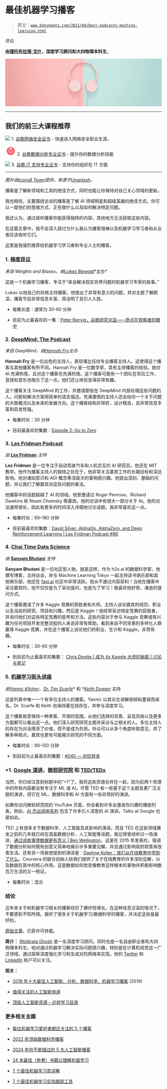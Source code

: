 # 最佳机器学习播客

> 原文：[`www.kdnuggets.com/2021/04/best-podcasts-machine-learning.html`](https://www.kdnuggets.com/2021/04/best-podcasts-machine-learning.html)

评论

**由[理托布拉塔·戈什](https://ghosh-r.github.io/)，深度学习顾问和大四物理本科生**。

![](img/e2c32c8662e2d7c09a6e7e9d4c300419.png)

* * *

## 我们的前三大课程推荐

![](img/0244c01ba9267c002ef39d4907e0b8fb.png) 1\. [谷歌网络安全证书](https://www.kdnuggets.com/google-cybersecurity) - 快速进入网络安全职业生涯。

![](img/e225c49c3c91745821c8c0368bf04711.png) 2\. [谷歌数据分析专业证书](https://www.kdnuggets.com/google-data-analytics) - 提升你的数据分析技能

![](img/0244c01ba9267c002ef39d4907e0b8fb.png) 3\. [谷歌 IT 支持专业证书](https://www.kdnuggets.com/google-itsupport) - 支持你的组织在 IT 方面

* * *

*图片由[Icons8 Team](https://unsplash.com/@icons8?utm_source=medium&utm_medium=referral)提供，来源于[Unsplash](https://unsplash.com/?utm_source=medium&utm_medium=referral)。*

播客是了解新领域和工具的绝佳方式，同时也能让你保持对自己关心领域的更新。

我也相信，主要围绕访谈的播客是了解 AI 领域明星和超级英雄的绝佳方式。你可以一窥他们的思维方式、正在做什么以及如何解决特定问题。

我还认为，通过收听播客你能获得独特的内容，其他地方无法获取这些内容。

在这篇文章中，我不会深入探讨为什么我认为播客很棒以及机器学习学习者和从业者应该收听它们。

这里是我强烈推荐给机器学习学习者和专业人士的播客。

### 1\. [梯度异议](https://wandb.ai/site/podcast)

*来自 Weights and Biases，由*[*Lukas Biewald*](https://twitter.com/l2k?)*主办*

这是一个机器学习播客，专注于“来自解决现实世界问题的机器学习专家的故事。”

Lukas 以他自己的风格主持播客。他提出了非常有意义的问题，并对主题了解颇深。播客节目非常信息丰富、简洁明了且引人入胜。

+   每集长度：通常为 30-60 分钟

+   目前为止最喜欢的一集：[Peter Norvig，谷歌研究总监——奇点在观察者的眼中](https://www.youtube.com/watch?v=hVW1mwLtDcI)

### 2\. [DeepMind: The Podcast](https://deepmind.com/blog/article/welcome-to-the-deepmind-podcast)

*来自 DeepMind，由*[*Hannah Fry*](https://en.wikipedia.org/wiki/Hannah_Fry)*主办*

**Hannah Fry** 是一位出色的主持人，表现堪比任何专业播客主持人。这使得这个播客与其他播客有所不同。Hannah Fry 是一位数学家，具有主持播客的经验。她对 AI 充满热情，且对这个播客也充满热情。这个播客可能有一个团队在背后工作，音效和音乐也暗示了这一点。他们还让体验变得非常有趣。

这个播客关注 DeepMind 的工作，并邀请那些在 DeepMind 内部处理这些问题的人。问题和解决方案用简单的语言描述。充满激情的主持人还会给你一个关于问题的大致概况以及未来的发展方向。这个播客结构非常好，设计精良，且非常信息丰富和启发性强。

+   每集时长：30 分钟

+   目前最喜欢的集数：[Episode 2: Go to Zero](https://www.youtube.com/watch?v=OkAwsrHMTgM)

### 3\. [Lex Fridman Podcast](https://lexfridman.com/podcast/)

*由* [**Lex Fridman**](https://lexfridman.com/) *主持*

**Lex Fridman** 是一位专注于自动驾驶汽车和人机交互的 AI 研究员。他还在 MIT 教学。他作为播客主持人的独特之处在于，他非常关注嘉宾工作的长期目标和深远影响。他对诸如意识和 AGI 概念等深层次的事物感兴趣。他提出深刻、基础的问题，并让我们了解嘉宾对这些问题的看法。

他播客中的话题超越了 AI 的领域。他曾邀请过 Roger Penrose、Richard Dawkins 和 Noam Chomsky 等嘉宾。他的访谈中有很大一部分关于 AI。他的访谈通常很长，因此有更多的时间深入详细地讨论话题。我非常喜欢这一点。

+   每集时长：60–180 分钟

+   目前最喜欢的集数：[David Silver: AlphaGo, AlphaZero, and Deep Reinforcement Learning | Lex Fridman Podcast #86](https://www.youtube.com/watch?v=uPUEq8d73JI)

### 4\. [Chai Time Data Science](https://sanyambhutani.com/tag/chaitimedatascience/)

*由* [**Sanyam Bhutani**](https://sanyambhutani.com/) *主持*

**Sanyam Bhutani** 是一位社区型人物。就是这样。作为 h2o.ai 的数据科学家，他撰写博客，主持访谈，并与 Machine Learning Tokyo 一起主持读书俱乐部和其他俱乐部。他还在 [fast.ai](https://fast.ai/) 社区中非常活跃。他从不通过内容获利！当他在播客中采访嘉宾时，他不仅仅是为了采访提问，也是为了学习！我喜欢他好奇、谦逊的提问方式。

这个播客邀请了许多 Kaggle 竞赛的获胜者和大师。主持人谈论嘉宾的经历、职业以及当前的研究、项目和兴趣。然后是 Kaggle！他经常采访特定竞赛的获胜者，并询问他们对这些特定竞赛的思考和方法。这些内容对于参与 Kaggle 竞赛或有兴趣为任何项目开发完整流程的人来说非常有帮助。看到来自不同背景的多样化人群赢得 Kaggle 竞赛，并在这个播客上谈论他们的职业、生计和 Kaggle，非常有趣。

+   每集时长：30–90 分钟

+   到目前为止最喜欢的集数： [Chris Deotte | 成为 4x Kaggle 大师的秘密 | 讨论与笔记](https://www.youtube.com/watch?v=QGCvycOXs2M)

### 5\. [机器学习街头讲座](https://www.youtube.com/channel/UCMLtBahI5DMrt0NPvDSoIRQ)

*由*[*Yannic Kilcher*](https://twitter.com/ykilcher)*、*[*Dr. Tim Scarfe*](https://twitter.com/ecsquendor)* 和 *[*Keith Dugger*](https://mit.academia.edu/KeithDuggar) 主持

这是列表中唯一一个有多位主持人的播客。Yannic 以其论文讲解视频和墨镜而闻名。Dr. Scarfe 和 Keith 也保持着在线存在，并参与深度学习。

这个播客故意保持一种黑客、开源的氛围。从他们选择的背景、呈现风格以及更多方面都可以看出这一点。他们深入研究研究主题并采访与之相关的人。多位主持人的存在为对话增添了价值，而不是成为负担。听众可以从多个角度听取意见，并了解多种观点。嘉宾也更有可能揭示研究的不同方面。

+   每集时长：90–120 分钟

+   到目前为止最喜欢的集数：[#040 — 对抗样本](https://www.youtube.com/watch?v=2PenK06tvE4)

### +1. [Google 演讲](https://www.youtube.com/user/AtGoogleTalks)、[微软研究院](https://www.youtube.com/user/MicrosoftResearch) 和 [TED/TEDx](https://www.ted.com/)

当然，你已经注意到标题中的“+1”了。我将这些资源合并在一起，因为前两个资源中的所有内容都没有专注于 ML 或 AI。尽管 TED 有一些基于这个主题及更广泛主题的演讲，但它在 ML、数据科学和 AI 方面有一些非常好的演讲。

如果你访问微软研究院的 YouTube 页面，你会看到许多会激发你兴趣的播放列表。例如，[AI 杰出讲座系列](https://www.youtube.com/playlist?list=PLD7HFcN7LXRdF6EcEFmrXGo4pngaR4Z_p) 包含了许多引人深思的 AI 演讲。Talks at Google 也是如此。

TED 上有很多关于数据科学、人工智能及其影响的演讲。而且 TED 在这些领域爆发之前的几年就已经在涵盖数据分析、人工智能等话题。我记得曾经听过一场演讲，[通过讲故事使数据更有意义 | Ben Wellington](https://www.youtube.com/watch?v=6xsvGYIxJok)，这是在 2015 年发表的，强调了数据分析如何既有创意又简单地揭示许多重要见解，并且通过影响政府政策来改善生活。还有另一场我想提到的演讲是：[Daphne Koller：我们从在线教育中学到了什么](https://www.youtube.com/watch?v=U6FvJ6jMGHU)。Coursera 的联合创始人给我们提供了关于在线教育的许多深刻见解，以及数据在其中的核心作用。这是数据如何改变像教育这样根本的事物并积极影响数百万生活的又一例证。

+   每集时长：混合

### 结论

近年来关于和机器学习相关的播客经历了爆炸性增长。在这种信息泛滥的情况下，不要感到不知所措。我听了很多关于机器学习/数据科学的播客，并决定这些是最好的。

[原始文章](https://medium.com/swlh/the-best-5-1-podcasts-for-machine-learning-learners-and-practitioners-4a844243fd8c)。已获许可转载。

**简介：** [Ritobrata Ghosh](https://ghosh-r.github.io/) 是一名深度学习顾问，同时也是一名自由职业者和大四物理本科生。他对通过机器学习解决实际问题感兴趣，特别是在计算机视觉这一广泛领域，通过探索深度强化学习和生成对抗网络来实现。他的 [Twitter](https://twitter.com/AllesistKode) 和 [LinkedIn](https://www.linkedin.com/in/ritobrata-ghosh/) 账户可以关注。

**相关：**

+   [2019 年十大最佳人工智能、分析、数据科学、机器学习播客](https://www.kdnuggets.com/2019/07/best-podcasts-ai-analytics-data-science-machine-learning.html) (2019)

+   [值得关注的人工智能频道](https://www.kdnuggets.com/2020/05/ai-channels-follow.html)

+   [顶级人工智能资源 – 远程学习目录](https://www.kdnuggets.com/2020/03/top-ai-resources-remote-learning.html)

### 更多相关主题

+   [每位机器学习爱好者都应关注的 5 个播客](https://www.kdnuggets.com/5-podcasts-every-machine-learning-enthusiast-should-follow)

+   [2022 年顶级数据科学播客](https://www.kdnuggets.com/2022/06/top-data-science-podcasts-2022.html)

+   [2024 年你不能错过的 5 大人工智能播客](https://www.kdnuggets.com/top-5-ai-podcasts-you-cant-miss-in-2024)

+   [24 本最佳（免费）书籍以理解机器学习](https://www.kdnuggets.com/2020/03/24-best-free-books-understand-machine-learning.html)

+   [7 个最佳机器学习库详解](https://www.kdnuggets.com/2023/01/7-best-libraries-machine-learning-explained.html)

+   [7 个最佳机器学习实验跟踪工具](https://www.kdnuggets.com/2023/02/7-best-tools-machine-learning-experiment-tracking.html)

